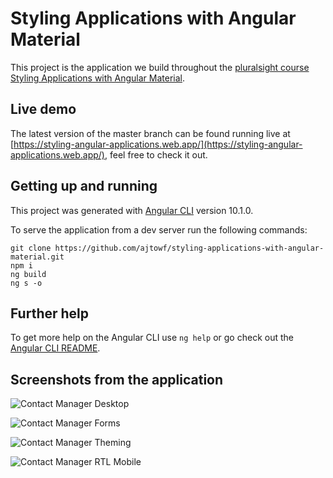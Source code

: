 # Styling Applications with Angular Material

This project is the application we build throughout the [pluralsight course Styling Applications with Angular Material](https://www.pluralsight.com/courses/angular-material).

## Live demo

The latest version of the master branch can be found running live at [https://styling-angular-applications.web.app/](https://styling-angular-applications.web.app/), feel free to check it out.

## Getting up and running

This project was generated with [Angular CLI](https://github.com/angular/angular-cli) version 10.1.0.

To serve the application from a dev server run the following commands:

    git clone https://github.com/ajtowf/styling-applications-with-angular-material.git
    npm i
    ng build
    ng s -o
    
## Further help

To get more help on the Angular CLI use `ng help` or go check out the [Angular CLI README](https://github.com/angular/angular-cli/blob/master/README.md).

## Screenshots from the application

![Contact Manager Desktop](https://raw.githubusercontent.com/ajtowf/styling-applications-with-angular-material/main/screenshots/1.png)

![Contact Manager Forms](https://raw.githubusercontent.com/ajtowf/styling-applications-with-angular-material/main/screenshots/2.png)

![Contact Manager Theming](https://raw.githubusercontent.com/ajtowf/styling-applications-with-angular-material/main/screenshots/3.png)

![Contact Manager RTL Mobile](https://raw.githubusercontent.com/ajtowf/styling-applications-with-angular-material/main/screenshots/4.png)

